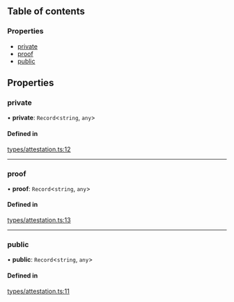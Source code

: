 ## Table of contents

### Properties

- [private](AttestationCreateRequest.md#private)
- [proof](AttestationCreateRequest.md#proof)
- [public](AttestationCreateRequest.md#public)

## Properties

### private

• **private**: `Record`\<`string`, `any`\>

#### Defined in

[types/attestation.ts:12](https://github.com/Prove-Anything/smartlinks/blob/2322afa091763cbb81ba4db4b90e49b576099120/src/types/attestation.ts#L12)

___

### proof

• **proof**: `Record`\<`string`, `any`\>

#### Defined in

[types/attestation.ts:13](https://github.com/Prove-Anything/smartlinks/blob/2322afa091763cbb81ba4db4b90e49b576099120/src/types/attestation.ts#L13)

___

### public

• **public**: `Record`\<`string`, `any`\>

#### Defined in

[types/attestation.ts:11](https://github.com/Prove-Anything/smartlinks/blob/2322afa091763cbb81ba4db4b90e49b576099120/src/types/attestation.ts#L11)
